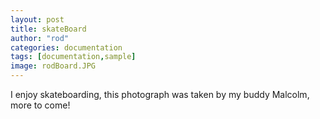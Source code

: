 ```yaml
---
layout: post
title: skateBoard
author: "rod"
categories: documentation
tags: [documentation,sample]
image: rodBoard.JPG
---
```


I enjoy skateboarding, this photograph was taken by my buddy Malcolm, more to come!